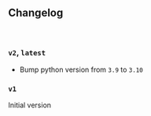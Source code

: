 ## Changelog

<br/>

### `v2`, `latest`

- Bump python version from `3.9` to `3.10`

### `v1`

Initial version
